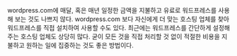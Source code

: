 wordpress.com에 매달, 혹은 매년 일정한 금액을 지불하고 유료로 워드프레스를 사용해 보는 것도 나쁘지 않다. wordpress.com 보다 자신에게 더 맞는 호스팅 업체를 찾아 워드프레스를 직접 설치하여 사용할 수도 있다. 최근에는 워드프레스를 간단하게 설정해 주는 호스팅 업체도 상당히 많다. 굳이 모든 것을 직접 처리할 것 없이 적절한 비용을 지불하고 원하는 일에 집중하는 것도 좋은 방법이다.
